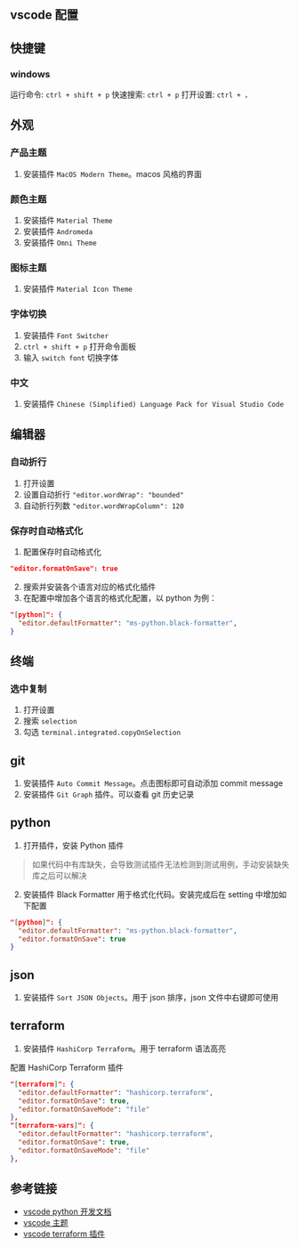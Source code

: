 ## vscode 配置

## 快捷键

### windows

运行命令: `ctrl + shift + p`
快速搜索: `ctrl + p`
打开设置: `ctrl + ，`

## 外观

### 产品主题

1. 安装插件 `MacOS Modern Theme`。macos 风格的界面

### 颜色主题

1. 安装插件 `Material Theme`
2. 安装插件 `Andromeda`
3. 安装插件 `Omni Theme`

### 图标主题

1. 安装插件 `Material Icon Theme`

### 字体切换

1. 安装插件 `Font Switcher`
2. `ctrl + shift + p` 打开命令面板
3. 输入 `switch font` 切换字体

### 中文

1. 安装插件 `Chinese (Simplified) Language Pack for Visual Studio Code`

## 编辑器

### 自动折行

1. 打开设置
2. 设置自动折行 `"editor.wordWrap": "bounded"`
3. 自动折行列数 `"editor.wordWrapColumn": 120`

### 保存时自动格式化

1. 配置保存时自动格式化

```json
"editor.formatOnSave": true
```

2. 搜索并安装各个语言对应的格式化插件
3. 在配置中增加各个语言的格式化配置，以 python 为例：

```json
"[python]": {
  "editor.defaultFormatter": "ms-python.black-formatter",
}
```

## 终端

### 选中复制

1. 打开设置
2. 搜索 `selection`
3. 勾选 `terminal.integrated.copyOnSelection`

## git

1. 安装插件 `Auto Commit Message`。点击图标即可自动添加 commit message
2. 安装插件 `Git Graph` 插件。可以查看 git 历史记录

## python

1. 打开插件，安装 Python 插件

> 如果代码中有库缺失，会导致测试插件无法检测到测试用例，手动安装缺失库之后可以解决

2. 安装插件 Black Formatter 用于格式化代码。安装完成后在 setting 中增加如下配置

```json
"[python]": {
  "editor.defaultFormatter": "ms-python.black-formatter",
  "editor.formatOnSave": true
}
```

## json

1. 安装插件 `Sort JSON Objects`。用于 json 排序，json 文件中右键即可使用

## terraform

1. 安装插件 `HashiCorp Terraform`。用于 terraform 语法高亮

配置 HashiCorp Terraform 插件

```json
"[terraform]": {
  "editor.defaultFormatter": "hashicorp.terraform",
  "editor.formatOnSave": true,
  "editor.formatOnSaveMode": "file"
},
"[terraform-vars]": {
  "editor.defaultFormatter": "hashicorp.terraform",
  "editor.formatOnSave": true,
  "editor.formatOnSaveMode": "file"
},
```

## 参考链接

- [vscode python 开发文档](https://code.visualstudio.com/docs/python/testing)
- [vscode 主题](https://vscodethemes.com/)
- [vscode terraform 插件](https://marketplace.visualstudio.com/items?itemName=HashiCorp.terraform)
